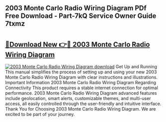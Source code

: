 ## 2003 Monte Carlo Radio Wiring Diagram PDf Free Download - Part-7kQ Service Owner Guide 7txmz

# <h2><a href="http://dfmyva.blite.top/?on=2003+Monte+Carlo+Radio+Wiring+Diagram">🔗Download New 👉🔴 2003 Monte Carlo Radio Wiring Diagram</a></h2>

[![2003 Monte Carlo Radio Wiring Diagram download](https://i.imgur.com/lujVjoI.png)](http://dfmyva.blite.top/?on=2003+Monte+Carlo+Radio+Wiring+Diagram)
Get Up and Running This manual simplifies the process of setting up and using your new 2003 Monte Carlo Radio Wiring Diagram with clear instructions and illustrations. Important Information 2003 Monte Carlo Radio Wiring Diagram Regarding Connectivity This product requires a stable internet connection for optimal performance. 2003 Monte Carlo Radio Wiring Diagram advanced features include geolocation, smart alerts, customizable themes, and multi-user access, all easily controlled through the user-friendly and intuitive interface. Thank You for Choosing 2003 Monte Carlo Radio Wiring Diagram. We are excited to be part of your journey.
